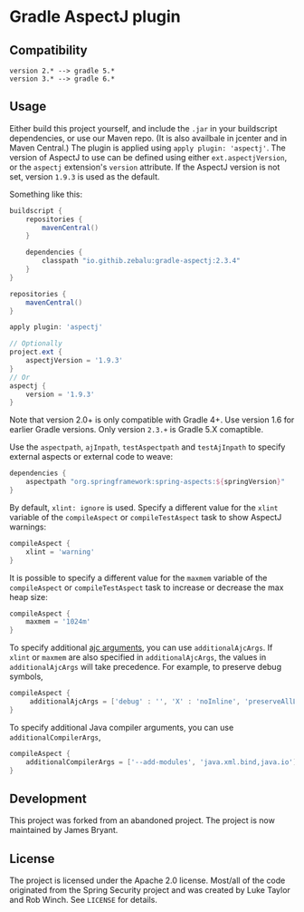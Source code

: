 Gradle AspectJ plugin
=====================

Compatibility
-------------

```
version 2.* --> gradle 5.*
version 3.* --> gradle 6.*
```

Usage
-----

Either build this project yourself, and include the `.jar` in your buildscript dependencies,
or use our Maven repo. (It is also availbale in jcenter and in Maven Central.) 
The plugin is applied using `apply plugin: 'aspectj'`. 
The version of AspectJ to use can be defined using either `ext.aspectjVersion`, 
or the `aspectj` extension's `version` attribute. 
If the AspectJ version is not set, version `1.9.3` is used as the default.

Something like this:

```groovy
buildscript {
    repositories {
        mavenCentral()
    }

    dependencies {
        classpath "io.githib.zebalu:gradle-aspectj:2.3.4"
    }
}

repositories {
    mavenCentral()
}

apply plugin: 'aspectj'

// Optionally
project.ext {
    aspectjVersion = '1.9.3'
}
// Or
aspectj {
    version = '1.9.3'
}
```

Note that version 2.0+ is only compatible with Gradle 4+. Use version 1.6 for earlier Gradle versions. Only version `2.3.+` is Gradle 5.X comaptible.

Use the `aspectpath`, `ajInpath`, `testAspectpath` and `testAjInpath` to specify external aspects or external code to weave:

```groovy
dependencies {
    aspectpath "org.springframework:spring-aspects:${springVersion}"
}
```

By default, `xlint: ignore` is used. Specify a different value for the `xlint` variable of the `compileAspect` or
`compileTestAspect` task to show AspectJ warnings:

```groovy
compileAspect {
    xlint = 'warning'
}
```

It is possible to specify a different value for the `maxmem` variable of the `compileAspect` or
`compileTestAspect` task to increase or decrease the max heap size:

```groovy
compileAspect {
    maxmem = '1024m'
}
```

To specify additional [ajc arguments](http://www.eclipse.org/aspectj/doc/released/devguide/antTasks-iajc.html#antTasks-iajc-options), you can use ```additionalAjcArgs```. If ```xlint``` or ```maxmem``` are also specified in ```additionalAjcArgs```, the values in ```additionalAjcArgs``` will take precedence. For example, to preserve debug symbols,

```groovy
compileAspect {
     additionalAjcArgs = ['debug' : '', 'X' : 'noInline', 'preserveAllLocals' : '']
}
```
To specify additional Java compiler arguments, you can use ```additionalCompilerArgs```,

```groovy
compileAspect {
    additionalCompilerArgs = ['--add-modules', 'java.xml.bind,java.io']
}
```

Development
-----------

This project was forked from an abandoned project.  The project is now maintained by James Bryant.

License
-------

The project is licensed under the Apache 2.0 license. Most/all of the code
originated from the Spring Security project and was created by Luke Taylor and
Rob Winch. See `LICENSE` for details.
